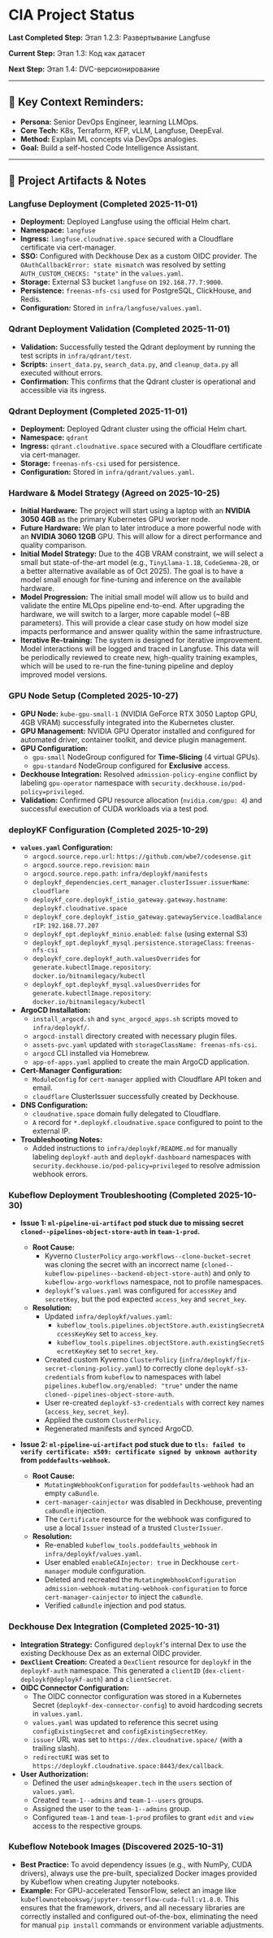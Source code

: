 # CIA Project Status

**Last Completed Step:** Этап 1.2.3: Развертывание Langfuse

**Current Step:** Этап 1.3: Код как датасет

**Next Step:** Этап 1.4: DVC-версионирование

---

## 🧠 Key Context Reminders:
- **Persona:** Senior DevOps Engineer, learning LLMOps.
- **Core Tech:** K8s, Terraform, KFP, vLLM, Langfuse, DeepEval.
- **Method:** Explain ML concepts via DevOps analogies.
- **Goal:** Build a self-hosted Code Intelligence Assistant.

---

## 📝 Project Artifacts & Notes

### Langfuse Deployment (Completed 2025-11-01)

- **Deployment:** Deployed Langfuse using the official Helm chart.
- **Namespace:** `langfuse`
- **Ingress:** `langfuse.cloudnative.space` secured with a Cloudflare certificate via cert-manager.
- **SSO:** Configured with Deckhouse Dex as a custom OIDC provider. The `OAuthCallbackError: state mismatch` was resolved by setting `AUTH_CUSTOM_CHECKS: "state"` in the `values.yaml`.
- **Storage:** External S3 bucket `langfuse` on `192.168.77.7:9000`.
- **Persistence:** `freenas-nfs-csi` used for PostgreSQL, ClickHouse, and Redis.
- **Configuration:** Stored in `infra/langfuse/values.yaml`.

### Qdrant Deployment Validation (Completed 2025-11-01)

- **Validation:** Successfully tested the Qdrant deployment by running the test scripts in `infra/qdrant/test`.
- **Scripts:** `insert_data.py`, `search_data.py`, and `cleanup_data.py` all executed without errors.
- **Confirmation:** This confirms that the Qdrant cluster is operational and accessible via its ingress.

### Qdrant Deployment (Completed 2025-11-01)

- **Deployment:** Deployed Qdrant cluster using the official Helm chart.
- **Namespace:** `qdrant`
- **Ingress:** `qdrant.cloudnative.space` secured with a Cloudflare certificate via cert-manager.
- **Storage:** `freenas-nfs-csi` used for persistence.
- **Configuration:** Stored in `infra/qdrant/values.yaml`.

### Hardware & Model Strategy (Agreed on 2025-10-25)

- **Initial Hardware:** The project will start using a laptop with an **NVIDIA 3050 4GB** as the primary Kubernetes GPU worker node.
- **Future Hardware:** We plan to later introduce a more powerful node with an **NVIDIA 3060 12GB** GPU. This will allow for a direct performance and quality comparison.
- **Initial Model Strategy:** Due to the 4GB VRAM constraint, we will select a small but state-of-the-art model (e.g., `TinyLlama-1.1B`, `CodeGemma-2B`, or a better alternative available as of Oct 2025). The goal is to have a model small enough for fine-tuning and inference on the available hardware.
- **Model Progression:** The initial small model will allow us to build and validate the entire MLOps pipeline end-to-end. After upgrading the hardware, we will switch to a larger, more capable model (~8B parameters). This will provide a clear case study on how model size impacts performance and answer quality within the same infrastructure.
- **Iterative Re-training:** The system is designed for iterative improvement. Model interactions will be logged and traced in Langfuse. This data will be periodically reviewed to create new, high-quality training examples, which will be used to re-run the fine-tuning pipeline and deploy improved model versions.

### GPU Node Setup (Completed 2025-10-27)

- **GPU Node:** `kube-gpu-small-1` (NVIDIA GeForce RTX 3050 Laptop GPU, 4GB VRAM) successfully integrated into the Kubernetes cluster.
- **GPU Management:** NVIDIA GPU Operator installed and configured for automated driver, container toolkit, and device plugin management.
- **GPU Configuration:**
    - `gpu-small` NodeGroup configured for **Time-Slicing** (4 virtual GPUs).
    - `gpu-standard` NodeGroup configured for **Exclusive** access.
- **Deckhouse Integration:** Resolved `admission-policy-engine` conflict by labeling `gpu-operator` namespace with `security.deckhouse.io/pod-policy=privileged`.
- **Validation:** Confirmed GPU resource allocation (`nvidia.com/gpu: 4`) and successful execution of CUDA workloads via a test pod.

### deployKF Configuration (Completed 2025-10-29)

- **`values.yaml` Configuration:**
    - `argocd.source.repo.url`: `https://github.com/wbe7/codesense.git`
    - `argocd.source.repo.revision`: `main`
    - `argocd.source.repo.path`: `infra/deploykf/manifests`
    - `deploykf_dependencies.cert_manager.clusterIssuer.issuerName`: `cloudflare`
    - `deploykf_core.deploykf_istio_gateway.gateway.hostname`: `deploykf.cloudnative.space`
    - `deploykf_core.deploykf_istio_gateway.gatewayService.loadBalancerIP`: `192.168.77.207`
    - `deploykf_opt.deploykf_minio.enabled`: `false` (using external S3)
    - `deploykf_opt.deploykf_mysql.persistence.storageClass`: `freenas-nfs-csi`
    - `deploykf_core.deploykf_auth.valuesOverrides` for `generate.kubectlImage.repository`: `docker.io/bitnamilegacy/kubectl`
    - `deploykf_opt.deploykf_mysql.valuesOverrides` for `generate.kubectlImage.repository`: `docker.io/bitnamilegacy/kubectl`
- **ArgoCD Installation:**
    - `install_argocd.sh` and `sync_argocd_apps.sh` scripts moved to `infra/deploykf/`.
    - `argocd-install` directory created with necessary plugin files.
    - `assets-pvc.yaml` updated with `storageClassName: freenas-nfs-csi`.
    - `argocd` CLI installed via Homebrew.
    - `app-of-apps.yaml` applied to create the main ArgoCD application.
- **Cert-Manager Configuration:**
    - `ModuleConfig` for `cert-manager` applied with Cloudflare API token and email.
    - `cloudflare` ClusterIssuer successfully created by Deckhouse.
- **DNS Configuration:**
    - `cloudnative.space` domain fully delegated to Cloudflare.
    - `A` record for `*.deploykf.cloudnative.space` configured to point to the external IP.
- **Troubleshooting Notes:**
    - Added instructions to `infra/deploykf/README.md` for manually labeling `deploykf-auth` and `deploykf-dashboard` namespaces with `security.deckhouse.io/pod-policy=privileged` to resolve admission webhook errors.

### Kubeflow Deployment Troubleshooting (Completed 2025-10-30)

- **Issue 1: `ml-pipeline-ui-artifact` pod stuck due to missing secret `cloned--pipelines-object-store-auth` in `team-1-prod`.**
    - **Root Cause:**
        - Kyverno `ClusterPolicy` `argo-workflows--clone-bucket-secret` was cloning the secret with an incorrect name (`cloned--kubeflow-pipelines--backend-object-store-auth`) and only to `kubeflow-argo-workflows` namespace, not to profile namespaces.
        - `deploykf`'s `values.yaml` was configured for `accessKey` and `secretKey`, but the pod expected `access_key` and `secret_key`.
    - **Resolution:**
        - Updated `infra/deploykf/values.yaml`:
            - `kubeflow_tools.pipelines.objectStore.auth.existingSecretAccessKeyKey` set to `access_key`.
            - `kubeflow_tools.pipelines.objectStore.auth.existingSecretSecretKeyKey` set to `secret_key`.
        - Created custom Kyverno `ClusterPolicy` (`infra/deploykf/fix-secret-cloning-policy.yaml`) to correctly clone `deploykf-s3-credentials` from `kubeflow` to namespaces with label `pipelines.kubeflow.org/enabled: "true"` under the name `cloned--pipelines-object-store-auth`.
        - User re-created `deploykf-s3-credentials` with correct key names (`access_key`, `secret_key`).
        - Applied the custom `ClusterPolicy`.
        - Regenerated manifests and synced ArgoCD.

- **Issue 2: `ml-pipeline-ui-artifact` pod stuck due to `tls: failed to verify certificate: x509: certificate signed by unknown authority` from `poddefaults-webhook`.**
    - **Root Cause:**
        - `MutatingWebhookConfiguration` for `poddefaults-webhook` had an empty `caBundle`.
        - `cert-manager-cainjector` was disabled in Deckhouse, preventing `caBundle` injection.
        - The `Certificate` resource for the webhook was configured to use a local `Issuer` instead of a trusted `ClusterIssuer`.
    - **Resolution:**
        - Re-enabled `kubeflow_tools.poddefaults_webhook` in `infra/deploykf/values.yaml`.
        - User enabled `enableCAInjector: true` in Deckhouse `cert-manager` module configuration.
        - Deleted and recreated the `MutatingWebhookConfiguration` `admission-webhook-mutating-webhook-configuration` to force `cert-manager-cainjector` to inject the `caBundle`.
        - Verified `caBundle` injection and pod status.

### Deckhouse Dex Integration (Completed 2025-10-31)

- **Integration Strategy:** Configured `deploykf`'s internal Dex to use the existing Deckhouse Dex as an external OIDC provider.
- **`DexClient` Creation:** Created a `DexClient` resource for `deploykf` in the `deploykf-auth` namespace. This generated a `clientID` (`dex-client-deploykf@deploykf-auth`) and a `clientSecret`.
- **OIDC Connector Configuration:**
    - The OIDC connector configuration was stored in a Kubernetes Secret (`deploykf-dex-connector-config`) to avoid hardcoding secrets in `values.yaml`.
    - `values.yaml` was updated to reference this secret using `configExistingSecret` and `configExistingSecretKey`.
    - `issuer` URL was set to `https://dex.cloudnative.space/` (with a trailing slash).
    - `redirectURI` was set to `https://deploykf.cloudnative.space:8443/dex/callback`.
- **User Authorization:**
    - Defined the user `admin@skeaper.tech` in the `users` section of `values.yaml`.
    - Created `team-1--admins` and `team-1--users` groups.
    - Assigned the user to the `team-1--admins` group.
    - Configured `team-1` and `team-1-prod` profiles to grant `edit` and `view` access to the respective groups.

### Kubeflow Notebook Images (Discovered 2025-10-31)

- **Best Practice:** To avoid dependency issues (e.g., with NumPy, CUDA drivers), always use the pre-built, specialized Docker images provided by Kubeflow when creating Jupyter notebooks.
- **Example:** For GPU-accelerated TensorFlow, select an image like `kubeflownotebookswg/jupyter-tensorflow-cuda-full:v1.8.0`. This ensures that the framework, drivers, and all necessary libraries are correctly installed and configured out-of-the-box, eliminating the need for manual `pip install` commands or environment variable adjustments.